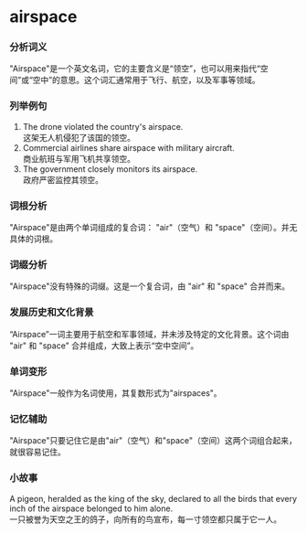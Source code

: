 # airspace

### 分析词义

  

"Airspace"是一个英文名词，它的主要含义是“领空”，也可以用来指代“空间”或“空中”的意思。这个词汇通常用于飞行、航空，以及军事等领域。

  

### 列举例句

  

1.  The drone violated the country's airspace.  
    这架无人机侵犯了该国的领空。
2.  Commercial airlines share airspace with military aircraft.  
    商业航班与军用飞机共享领空。
3.  The government closely monitors its airspace.  
    政府严密监控其领空。

  

### 词根分析

  

"Airspace"是由两个单词组成的复合词： "air"（空气）和 "space"（空间）。并无具体的词根。

  

### 词缀分析

  

"Airspace"没有特殊的词缀。这是一个复合词，由 "air" 和 "space" 合并而来。

  

### 发展历史和文化背景

  

“Airspace”一词主要用于航空和军事领域，并未涉及特定的文化背景。这个词由 "air" 和 "space" 合并组成，大致上表示“空中空间”。

  

### 单词变形

  

"Airspace"一般作为名词使用，其复数形式为"airspaces"。

  

### 记忆辅助

  

"Airspace"只要记住它是由"air"（空气）和"space"（空间）这两个词组合起来，就很容易记住。

  

### 小故事

  

A pigeon, heralded as the king of the sky, declared to all the birds that every inch of the airspace belonged to him alone.  
一只被誉为天空之王的鸽子，向所有的鸟宣布，每一寸领空都只属于它一人。
